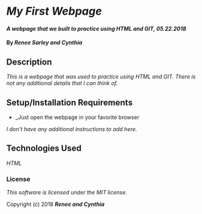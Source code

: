 # _My First Webpage_

#### _A webpage that we built to practice using HTML and GIT, 05.22.2018_

#### By _**Renee Sarley and Cynthia**_

## Description

_This is a webpage that was used to practice using HTML and GIT. There is not any additional details that I can think of._

## Setup/Installation Requirements

* _Just open the webpage in your favorite browser

_I don't have any additional instructions to add here._


## Technologies Used

_HTML_

### License

*This software is licensed under the MIT license.*

Copyright (c) 2018 **_Renee and Cynthia_**
